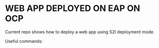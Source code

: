 # WEB APP DEPLOYED ON EAP ON OCP

Current repo shows how to deploy a web app using S2I deployment mode.

Useful commands:
```
```



